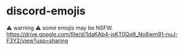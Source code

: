 # discord-emojis
⚠️ warning ⚠️ some emojis may be NSFW. 
https://drive.google.com/file/d/1daKAb4-jsKT0Qq9_No8wm91-nuJ-F3Y2/view?usp=sharing
